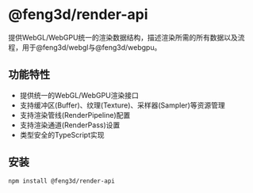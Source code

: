 # @feng3d/render-api

提供WebGL/WebGPU统一的渲染数据结构，描述渲染所需的所有数据以及流程，用于@feng3d/webgl与@feng3d/webgpu。

## 功能特性

- 提供统一的WebGL/WebGPU渲染接口
- 支持缓冲区(Buffer)、纹理(Texture)、采样器(Sampler)等资源管理
- 支持渲染管线(RenderPipeline)配置
- 支持渲染通道(RenderPass)设置
- 类型安全的TypeScript实现

## 安装

```bash
npm install @feng3d/render-api
```
